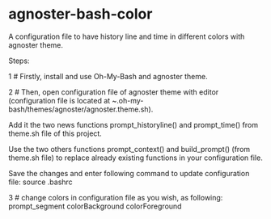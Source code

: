 # agnoster-bash-color
A configuration file to have history line and time in different colors with agnoster theme.

Steps:


1 # Firstly, install and use Oh-My-Bash and agnoster theme.

2 # Then, open configuration file of agnoster theme with editor (configuration file is located at ~.oh-my-bash/themes/agnoster/agnoster.theme.sh).

Add it the two news functions prompt_historyline() and prompt_time() from theme.sh file of this project.

Use the two others functions prompt_context() and build_prompt() (from theme.sh file) to replace already existing functions in your configuration file.

Save the changes and enter following command to update configuration file:
source .bashrc

3 # change colors in configuration file as you wish, as following: prompt_segment colorBackground colorForeground
